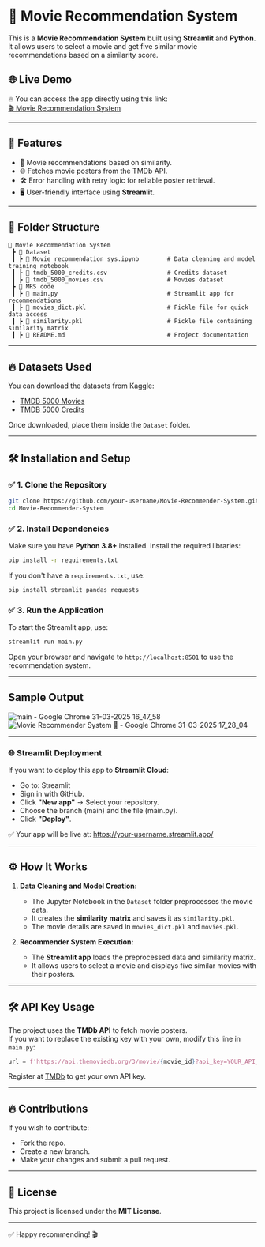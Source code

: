
# 🎥 Movie Recommendation System

This is a **Movie Recommendation System** built using **Streamlit** and **Python**. It allows users to select a movie and get five similar movie recommendations based on a similarity score.

## 🌐 Live Demo
🔥 You can access the app directly using this link:  
[🎬 Movie Recommendation System](https://mrs-mohanraj.streamlit.app/)

---

## 🚀 Features
- 🎯 Movie recommendations based on similarity.
- 🌐 Fetches movie posters from the TMDb API.
- 🛠️ Error handling with retry logic for reliable poster retrieval.
- 🖥️ User-friendly interface using **Streamlit**.

---

## 📂 Folder Structure
```
📁 Movie Recommendation System  
 ┣ 📁 Dataset  
 ┃ ┣ 📄 Movie recommendation sys.ipynb        # Data cleaning and model training notebook  
 ┃ ┣ 📄 tmdb_5000_credits.csv                 # Credits dataset  
 ┃ ┣ 📄 tmdb_5000_movies.csv                  # Movies dataset  
 ┣ 📁 MRS code  
 ┃ ┣ 📄 main.py                               # Streamlit app for recommendations  
 ┃ ┣ 📄 movies_dict.pkl                       # Pickle file for quick data access  
 ┃ ┣ 📄 similarity.pkl                        # Pickle file containing similarity matrix  
 ┃ ┣ 📄 README.md                             # Project documentation

```

---

## 🔥 Datasets Used
You can download the datasets from Kaggle:
- [TMDB 5000 Movies](https://www.kaggle.com/datasets/tmdb/tmdb-movie-metadata?select=tmdb_5000_movies.csv)
- [TMDB 5000 Credits](https://www.kaggle.com/datasets/tmdb/tmdb-movie-metadata?select=tmdb_5000_credits.csv)

Once downloaded, place them inside the `Dataset` folder.

---

## 🛠️ Installation and Setup

### ✅ 1. Clone the Repository
```bash
git clone https://github.com/your-username/Movie-Recommender-System.git
cd Movie-Recommender-System
```

### ✅ 2. Install Dependencies
Make sure you have **Python 3.8+** installed. Install the required libraries:
```bash
pip install -r requirements.txt
```

If you don't have a `requirements.txt`, use:
```bash
pip install streamlit pandas requests
```

### ✅ 3. Run the Application
To start the Streamlit app, use:
```bash
streamlit run main.py
```
Open your browser and navigate to `http://localhost:8501` to use the recommendation system.

---

## Sample Output
![main - Google Chrome 31-03-2025 16_47_58](https://github.com/user-attachments/assets/46343035-4f73-474a-b0b2-cc543e91e834)
![Movie Recommender System 🎥 - Google Chrome 31-03-2025 17_28_04](https://github.com/user-attachments/assets/013b19fc-3f38-4002-b12b-5f7846102d10)

---
### 🌐 Streamlit Deployment
If you want to deploy this app to **Streamlit Cloud**:
 - Go to: Streamlit
 - Sign in with GitHub.
 - Click **"New app"** → Select your repository.
 - Choose the branch (main) and the file (main.py).
 - Click **"Deploy"**.

✅ Your app will be live at:
https://your-username.streamlit.app/

---

## ⚙️ How It Works
1. **Data Cleaning and Model Creation:**  
   - The Jupyter Notebook in the `Dataset` folder preprocesses the movie data.
   - It creates the **similarity matrix** and saves it as `similarity.pkl`.  
   - The movie details are saved in `movies_dict.pkl` and `movies.pkl`.

2. **Recommender System Execution:**  
   - The **Streamlit app** loads the preprocessed data and similarity matrix.
   - It allows users to select a movie and displays five similar movies with their posters.

---

## 🛠️ API Key Usage
The project uses the **TMDb API** to fetch movie posters.  
If you want to replace the existing key with your own, modify this line in `main.py`:
```python
url = f'https://api.themoviedb.org/3/movie/{movie_id}?api_key=YOUR_API_KEY&language=en-US'
```
Register at [TMDb](https://www.themoviedb.org/documentation/api) to get your own API key.

---

## 🔥 Contributions
If you wish to contribute:
- Fork the repo.
- Create a new branch.
- Make your changes and submit a pull request.

---

## 📄 License
This project is licensed under the **MIT License**.

---

✅ Happy recommending! 🎬

